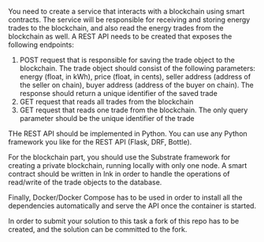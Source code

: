 
You need to create a service that interacts with a blockchain using smart contracts. The service will be responsible for receiving and storing energy trades to the blockchain, and also read the energy trades from the blockchain as well. A REST API needs to be created that exposes the following endpoints:
1. POST request that is responsible for saving the trade object to the blockchain. The trade object should consist of the following parameters: energy (float, in kWh), price (float, in cents), seller address (address of the seller on chain), buyer address (address of the buyer on chain). The response should return a unique identifier of the saved trade
2. GET request that reads all trades from the blockchain
3. GET request that reads one trade from the blockchain. The only query parameter should be the unique identifier of the trade 

THe REST API should be implemented in Python. You can use any Python framework you like for the REST API (Flask, DRF, Bottle).

For the blockchain part, you should use the Substrate framework for creating a private blockchain, running locally with only one node. A smart contract should be written in Ink in order to handle the operations of read/write of the trade objects to the database. 

Finally, Docker/Docker Compose has to be used in order to install all the dependencies automatically and serve the API once the container is started. 

In order to submit your solution to this task a fork of this repo has to be created, and the solution can be committed to the fork. 
